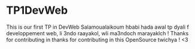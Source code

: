 # TP1DevWeb
This is our first TP in DevWeb
Salamoualaikoum hbabi hada awal tp dyali f developpement web, li 3ndo raayakol, wli ma3ndoch marayaklch ! Thanks for contributing in thanks for contributing in this OpenSource twichya ! <3
